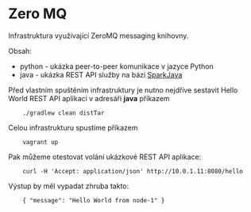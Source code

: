 # Zero MQ

Infrastruktura využívající ZeroMQ messaging knihovny.

Obsah:
* python - ukázka peer-to-peer komunikace v jazyce Python
* java - ukázka REST API služby na bázi [SparkJava](http://sparkjava.com/)

Před vlastním spuštěním infrastruktury je nutno nejdříve sestavit Hello World REST API aplikaci v adresáři **java** příkazem
```
    ./gradlew clean distTar
```

Celou infrastrukturu spustíme příkazem
```
    vagrant up
```

Pak můžeme otestovat volání ukázkové REST API aplikace:
```
    curl -H 'Accept: application/json' http://10.0.1.11:8080/hello
```

Výstup by měl vypadat zhruba takto:
```
    { "message": "Hello World from node-1" }
```




